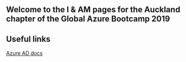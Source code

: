 ##  Welcome to the I & AM pages for the Auckland chapter of the Global Azure Bootcamp 2019

## Useful links

[Azure AD docs](https://docs.microsoft.com/en-us/azure/active-directory/)


